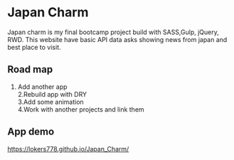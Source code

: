 # Japan Charm

Japan charm is my final bootcamp project build with SASS,Gulp, jQuery, RWD. This website have basic API data asks showing news from japan and best place to visit.
## Road map
 1. Add another app   
 2.Rebuild app with DRY  
 3.Add some animation  
 4.Work with another projects and link them  
   
## App demo
https://lokers778.github.io/Japan_Charm/
